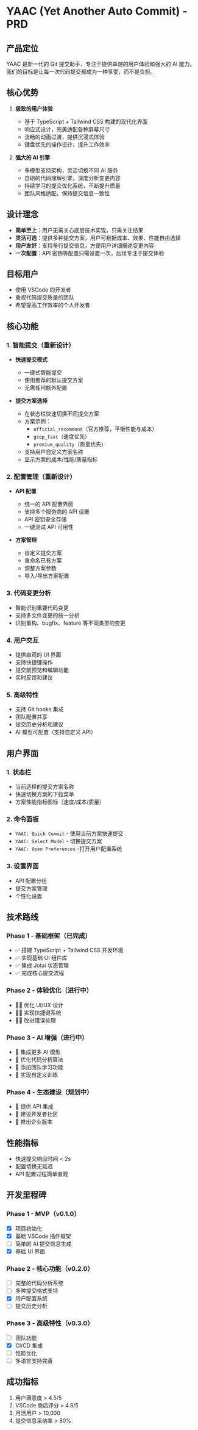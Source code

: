 # YAAC (Yet Another Auto Commit) - PRD

## 产品定位

YAAC 是新一代的 Git 提交助手，专注于提供卓越的用户体验和强大的 AI 能力。我们的目标是让每一次代码提交都成为一种享受，而不是负担。

## 核心优势

1. **极致的用户体验**

   - 基于 TypeScript + Tailwind CSS 构建的现代化界面
   - 响应式设计，完美适配各种屏幕尺寸
   - 流畅的动画过渡，提供沉浸式体验
   - 键盘优先的操作设计，提升工作效率

2. **强大的 AI 引擎**

   - 多模型支持架构，灵活切换不同 AI 服务
   - 自研的代码理解引擎，深度分析变更内容
   - 持续学习的提交优化系统，不断提升质量
   - 团队风格适配，保持提交信息一致性

## 设计理念

- **简单至上**：用户无需关心底层技术实现，只需关注结果
- **灵活可选**：提供多种提交方案，用户可根据成本、效果、性能自由选择
- **用户友好**：支持多行提交信息，方便用户详细描述变更内容
- **一次配置**：API 密钥等配置只需设置一次，后续专注于提交体验

## 目标用户

- 使用 VSCode 的开发者
- 重视代码提交质量的团队
- 希望提高工作效率的个人开发者

## 核心功能

### 1. 智能提交（重新设计）

- **快速提交模式**

  - 一键式智能提交
  - 使用推荐的默认提交方案
  - 无需任何额外配置

- **提交方案选择**
  - 在状态栏快速切换不同提交方案
  - 方案示例：
    - `official_recommend`（官方推荐，平衡性能与成本）
    - `gcop_fast`（速度优先）
    - `premium_quality`（质量优先）
  - 支持用户自定义方案名称
  - 显示方案的成本/性能/质量指标

### 2. 配置管理（重新设计）

- **API 配置**

  - 统一的 API 配置界面
  - 支持多个服务商的 API 设置
  - API 密钥安全存储
  - 一键测试 API 可用性

- **方案管理**
  - 自定义提交方案
  - 重命名已有方案
  - 调整方案参数
  - 导入/导出方案配置

### 3. 代码变更分析

- 智能识别重要代码变更
- 支持多文件变更的统一分析
- 识别重构、bugfix、feature 等不同类型的变更

### 4. 用户交互

- 提供直观的 UI 界面
- 支持快捷键操作
- 提交前预览和编辑功能
- 实时反馈和建议

### 5. 高级特性

- 支持 Git hooks 集成
- 团队配置共享
- 提交历史分析和建议
- AI 模型可配置（支持自定义 API）

## 用户界面

### 1. 状态栏

- 当前选择的提交方案名称
- 快速切换方案的下拉菜单
- 方案性能指标图标（速度/成本/质量）

### 2. 命令面板

- `YAAC: Quick Commit` - 使用当前方案快速提交
- `YAAC: Select Model` - 切换提交方案
- `YAAC: Open Preferences` -打开用户配置系统

### 3. 设置界面

- API 配置分组
- 提交方案管理
- 个性化设置

## 技术路线

### Phase 1 - 基础框架（已完成）

- ✅ 搭建 TypeScript + Tailwind CSS 开发环境
- ✅ 实现基础 UI 组件库
- ✅ 集成 Jotai 状态管理
- ✅ 完成核心提交流程

### Phase 2 - 体验优化（进行中）

- 🏃‍♂️ 优化 UI/UX 设计
- 🏃‍♂️ 实现快捷键系统
- 🏃‍♂️ 改进错误处理

### Phase 3 - AI 增强（进行中）

- 📅 集成更多 AI 模型
- 📅 优化代码分析算法
- 📅 添加团队学习功能
- 📅 实现自定义训练

### Phase 4 - 生态建设（规划中）

- 📅 提供 API 集成
- 📅 建设开发者社区
- 📅 推出企业版本

## 性能指标

- 快速提交响应时间 < 2s
- 配置切换无延迟
- API 配置过程简单直观

## 开发里程碑

### Phase 1 - MVP（v0.1.0）

- [x] 项目初始化
- [x] 基础 VSCode 插件框架
- [ ] 简单的 AI 提交信息生成
- [x] 基础 UI 界面

### Phase 2 - 核心功能（v0.2.0）

- [ ] 完整的代码分析系统
- [ ] 多种提交格式支持
- [x] 用户配置系统
- [ ] 提交历史分析

### Phase 3 - 高级特性（v0.3.0）

- [ ] 团队功能
- [x] CI/CD 集成
- [ ] 性能优化
- [ ] 多语言支持完善

## 成功指标

1. 用户满意度 > 4.5/5
2. VSCode 商店评分 > 4.8/5
3. 月活用户 > 10,000
4. 提交信息采纳率 > 80%
